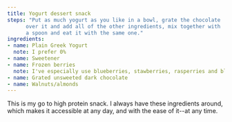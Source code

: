 ```yaml
---
title: Yogurt dessert snack
steps: "Put as much yogurt as you like in a bowl, grate the chocolate
      over it and add all of the other ingredients, mix together with
      a spoon and eat it with the same one."
ingredients:
- name: Plain Greek Yogurt
  note: I prefer 0%
- name: Sweetener
- name: Frozen berries
  note: I've especially use blueberries, stawberries, rasperries and blackberries.
- name: Grated unsweeted dark chocolate
- name: Walnuts/almonds
---
```


This is my go to high protein snack. I always have these
ingredients around, which makes it accessible at any day, and with the
ease of it--at any time.
